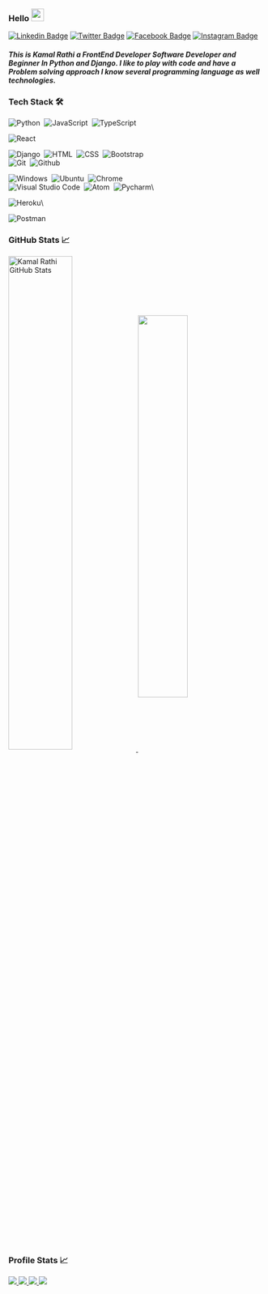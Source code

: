 ### Hello <img src="https://media.giphy.com/media/hvRJCLFzcasrR4ia7z/giphy.gif" width="25px">
[![Linkedin Badge](https://img.shields.io/badge/-LinkedIn-333333?style=flat-square&logo=Linkedin&logoColor=white)](https://linkedin.com/in/kamalrathi49)
[![Twitter Badge](https://img.shields.io/badge/-Twitter-333333?style=flat-square&logo=Twitter&logoColor=white)](https://twitter.com/kamalrathi49)
[![Facebook Badge](https://img.shields.io/badge/-Facebook-333333?style=flat-square&logo=Facebook&logoColor=white)](https://www.facebook.com/kamal.gujjar.12764874)
[![Instagram Badge](https://img.shields.io/badge/-Instagram-333333?style=flat-square&logo=Instagram&logoColor=white)](https://instagram.com/kamalrathi49/)

##### This is Kamal Rathi a FrontEnd Developer Software Developer and Beginner In Python and Django. I like to play with code and have a Problem solving approach I know several programming language as well technologies.

### Tech Stack 🛠 &nbsp;


![Python](https://img.shields.io/badge/-Python-333333?style=flat-square&logo=python&logoColor=ffffff)&nbsp;
![JavaScript](https://img.shields.io/badge/-JavaScript-333333?style=flat-square&logo=javascript&logoColor=ffffff)&nbsp;
![TypeScript](https://img.shields.io/badge/-TypeScript-333333?style=flat-square&logo=typescript&logoColor=ffffff)&nbsp;


![React](https://img.shields.io/badge/-React-333333?style=flat-square&logo=react&logoColor=ffffff)&nbsp;

![Django](https://img.shields.io/badge/-Django-333333?style=flat-square&logo=django&logoColor=ffffff)&nbsp;
![HTML](https://img.shields.io/badge/-HTML-333333?style=flat-square&logo=HTML5&logoColor=ffffff)&nbsp;
![CSS](https://img.shields.io/badge/-CSS-333333?style=flat-square&logo=CSS3&logoColor=ffffff)&nbsp;
![Bootstrap](https://img.shields.io/badge/-Bootstrap-333333?style=flat-square&logo=bootstrap&logoColor=ffffff)\
![Git](https://img.shields.io/badge/-Git-333333?style=flat-square&logo=git&logoColor=ffffff)&nbsp;
![Github](https://img.shields.io/badge/-Github-333333?style=flat-square&logo=github&logoColor=ffffff)&nbsp;

![Windows](https://img.shields.io/badge/-Windows-333333?style=flat-square&logo=windows&logoColor=ffffff)&nbsp;
![Ubuntu](https://img.shields.io/badge/-Ubuntu-333333?style=flat-square&logo=ubuntu&logoColor=ffffff)&nbsp;
![Chrome](https://img.shields.io/badge/-Chrome-333333?style=flat-square&logo=google-chrome&logoColor=ffffff)\
![Visual Studio Code](https://img.shields.io/badge/-Visual%20Studio%20Code-333333?style=flat-square&logo=visual-studio-code&logoColor=ffffff)&nbsp;
![Atom](https://img.shields.io/badge/-Atom-333333?style=flat-square&logo=atom&logoColor=ffffff)&nbsp;
![Pycharm](https://img.shields.io/badge/-Pycharm-333333?style=flat-square&logo=pycharm&logoColor=ffffff)\

![Heroku](https://img.shields.io/badge/-Heroku-333333?style=flat-square&logo=heroku&logoColor=ffffff)\

![Postman](https://img.shields.io/badge/-Postman-333333?style=flat-square&logo=postman&logoColor=ffffff)&nbsp;

###  GitHub Stats &#x1f4c8;

<a href="https://github.com/kamalrathi49/KamalRathi">
  <img align="center" width="50%" src="https://github-readme-stats.vercel.app/api?username=kamalrathi49&show_icons=true&line_height=27&count_private=true&title_color=000000&text_color=333333&icon_color=757575&bg_color=ffffff" alt="Kamal Rathi GitHub Stats" />
</a>
<a href="https://github.com/kamalrathi49/github-readme-stats">
  <!-- Change the `github-readme-stats.anuraghazra1.vercel.app` to `github-readme-stats.vercel.app`  -->
  <img align="center" width="44%"  src="https://github-readme-stats.anuraghazra1.vercel.app/api/top-langs/?username=kamalrathi49&line_height=27&layout=compact&theme=radical&title_color=000000&text_color=000000&icon_color=757575&bg_color=ffffff" />
</a>

###  Profile Stats &#x1f4c8;

<p>
  <a href="https://badges.pufler.dev">
    <img src="https://badges.pufler.dev/visits/kamalrathi49/KamalRathi?style=flat-square&color=black&logo=github">
  </a>
  <a href="https://badges.pufler.dev">
    <img src="https://badges.pufler.dev/years/kamalrathi49?style=flat-square&color=black&logo=github">
  </a>
  
  <a href="https://badges.pufler.dev">
    <img src="https://badges.pufler.dev/repos/kamalrathi49?style=flat-square&color=black&logo=github">
  </a>
   <a href="https://badges.pufler.dev">
    <img src="https://badges.pufler.dev/commits/monthly/kamalrathi49?style=flat-square&color=black&logo=github">
  </a>
  </p>
<br/>


